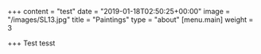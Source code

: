 +++
content = "test"
date = "2019-01-18T02:50:25+00:00"
image = "/images/SL13.jpg"
title = "Paintings"
type = "about"
[menu.main]
weight = 3

+++
Test tesst